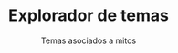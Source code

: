 ---
title: Explorador de temas
type: app
subtitle: Temas asociados a mitos
description: Lorem ipsum dolor sit amet, consetetur sadipscing elitr, sed diam nonumy eirmod tempor invidunt ut labore et dolore magna aliquyam erat, sed diam voluptua.
tutorial: https://example.com
app: ""
weight: 2
---